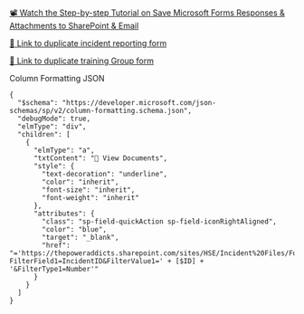 [📽️ Watch the Step-by-step Tutorial on Save Microsoft Forms Responses & Attachments to SharePoint & Email](https://youtu.be/0U5jax-zMIc "Save Microsoft Forms Responses & Attachments to SharePoint & Email")

[🔗 Link to duplicate incident reporting form](https://forms.office.com/Pages/ShareFormPage.aspx?id=VmlEBz1JyEKtBek5y1IVP0ItwN2SxE1FlM53ige1uMZUMVFYOEpOR05RU05KM0NUMFhFWFZQMTdMMi4u&sharetoken=eNLSYjs7NvFuAqbxg2OA)

[🔗 Link to duplicate training Group form](https://forms.office.com/Pages/ShareFormPage.aspx?id=VmlEBz1JyEKtBek5y1IVP9rzU8kEae5Gs4vu1rIZ73lUQVRaUUE1R1dON1Q2S1ZXUFhKNVVSN0ZXOCQlQCN0PWcu&sharetoken=1wOZdoj43P6cqLm97B8y)

Column Formatting JSON
```
{
  "$schema": "https://developer.microsoft.com/json-schemas/sp/v2/column-formatting.schema.json",
  "debugMode": true,
  "elmType": "div",
  "children": [
    {
      "elmType": "a",
      "txtContent": "📁 View Documents",
      "style": {
        "text-decoration": "underline",
        "color": "inherit",
        "font-size": "inherit",
        "font-weight": "inherit"
      },
      "attributes": {
        "class": "sp-field-quickAction sp-field-iconRightAligned",
        "color": "blue",
        "target": "_blank",
        "href": "='https://thepoweraddicts.sharepoint.com/sites/HSE/Incident%20Files/Forms/AllItems.aspx?FilterField1=IncidentID&FilterValue1=' + [$ID] + '&FilterType1=Number'"
      }
    }
  ]
}
```
